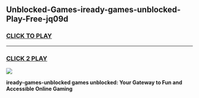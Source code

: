 
## Unblocked-Games-iready-games-unblocked-Play-Free-jq09d
<h3>
<a href="https://premium76.site?title=iready-games-unblocked&ref=17A">CLICK TO PLAY</a></h3>
<hr>

<h3>
<a href="https://premium76.site?title=iready-games-unblocked&ref=17A">CLICK 2 PLAY</a>
  
</h3>

<a href="https://premium76.site?title=iready-games-unblocked&ref=17A"><img src="https://clearcache.store/games.png"></a>


**iready-games-unblocked games unblocked: Your Gateway to Fun and Accessible Online Gaming**
